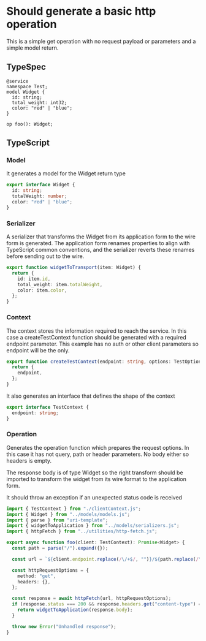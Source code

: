 # Should generate a basic http operation

This is a simple get operation with no request payload or parameters and a simple model return.

## TypeSpec

```tsp
@service
namespace Test;
model Widget {
  id: string;
  total_weight: int32;
  color: "red" | "blue";
}

op foo(): Widget;
```

## TypeScript

### Model

It generates a model for the Widget return type

```ts src/models/models.ts interface Widget
export interface Widget {
  id: string;
  totalWeight: number;
  color: "red" | "blue";
}
```

### Serializer

A serializer that transforms the Widget from its application form to the wire form is generated. The application form renames properties to align with TypeScript common conventions, and the serializer reverts these renames before sending out to the wire.

```ts src/models/serializers.ts function widgetToTransport
export function widgetToTransport(item: Widget) {
  return {
    id: item.id,
    total_weight: item.totalWeight,
    color: item.color,
  };
}
```

### Context

The context stores the information required to reach the service. In this case a createTestContext function should be generated with a required endpoint parameter. This example has no auth or other client parameters so endpoint will be the only.

```ts src/api/clientContext.ts function createTestContext
export function createTestContext(endpoint: string, options: TestOptions): TestContext {
  return {
    endpoint,
  };
}
```

It also generates an interface that defines the shape of the context

```ts src/api/clientContext.ts interface TestContext
export interface TestContext {
  endpoint: string;
}
```

### Operation

Generates the operation function which prepares the request options. In this case it has not query, path or header parameters. No body either so headers is empty.

The response body is of type Widget so the right transform should be imported to transform the widget from its wire format to the application form.

It should throw an exception if an unexpected status code is received

```ts src/api/operations.ts
import { TestContext } from "./clientContext.js";
import { Widget } from "../models/models.js";
import { parse } from "uri-template";
import { widgetToApplication } from "../models/serializers.js";
import { httpFetch } from "../utilities/http-fetch.js";

export async function foo(client: TestContext): Promise<Widget> {
  const path = parse("/").expand({});

  const url = `${client.endpoint.replace(/\/+$/, "")}/${path.replace(/\/+$/, "")}`;

  const httpRequestOptions = {
    method: "get",
    headers: {},
  };

  const response = await httpFetch(url, httpRequestOptions);
  if (response.status === 200 && response.headers.get("content-type") === "application/json") {
    return widgetToApplication(response.body);
  }

  throw new Error("Unhandled response");
}
```
